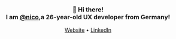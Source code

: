 <h3 align="center">👋 Hi there! <br> I am <a href="https://nico.so/">@nico</a>,a 26-year-old UX developer from Germany!</h3>

<p align="center">
    <a href="https://nico.so">Website</a> •
    <a href="https://www.linkedin.com/in/heynicolas/">LinkedIn</a>

</p>

<!--
**hey-nicolasklein/hey-nicolasklein** is a ✨ _special_ ✨ repository because its `README.md` (this file) appears on your GitHub profile.

Here are some ideas to get you started:

- 🔭 I’m currently working on ...
- 🌱 I’m currently learning ...
- 👯 I’m looking to collaborate on ...
- 🤔 I’m looking for help with ...
- 💬 Ask me about ...
- 📫 How to reach me: ...
- 😄 Pronouns: ...
- ⚡ Fun fact: ...
-->
